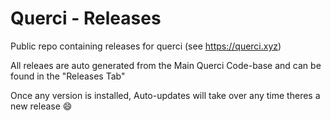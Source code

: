 # Querci - Releases
Public repo containing releases for querci (see https://querci.xyz)

All releaes are auto generated from the Main Querci Code-base and can be found in the "Releases Tab"

Once any version is installed, Auto-updates will take over any time theres a new release 😄
